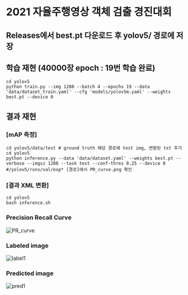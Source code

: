 # 2021 자율주행영상 객체 검출 경진대회 #


## Releases에서 best.pt 다운로드 후 yolov5/ 경로에 저장 #


## 학습 재현  (40000장 epoch : 19번 학습 완료) ##
```
cd yolov5 
python train.py --img 1280 --batch 4 --epochs 19 --data 'data/dataset_train.yaml' --cfg 'models/yolov5m.yaml' --weights best.pt --device 0
```
## 결과 재현 ##
### [mAP 측정] ###
```
cd yolov5/data/test # ground truth 해당 경로에 test img, 변환된 txt 추가
cd yolov5
python inference.py --data 'data/dataset.yaml' --weights best.pt --verbose --imgsz 1280 --task test --conf-thres 0.25 --device 0
#/yolov5/runs/val/exp* [경로]에서 PR_curve.png 확인
```
### [결과 XML 변환] ###
```
cd yolov5 
bash inference.sh
```

### Precision Recall Curve ###
![PR_curve](https://user-images.githubusercontent.com/92678942/146409098-08676301-3247-4dbb-b783-fffe9af6f992.png)

### Labeled image ###
![label1](https://user-images.githubusercontent.com/92678942/146318234-31dc3d79-8ab9-4c94-b2a5-40d40bacec40.png)
### Predicted image ###
![pred1](https://user-images.githubusercontent.com/92678942/146318252-62e1736f-a055-47d6-8435-a7600f44c7a0.png)



